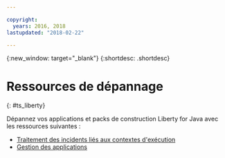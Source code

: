 ```yaml
---

copyright:
  years: 2016, 2018
lastupdated: "2018-02-22"

---
```


{:new_window: target="_blank"}
{:shortdesc: .shortdesc}

# Ressources de dépannage
{: #ts_liberty}

Dépannez vos applications et packs de construction Liberty for Java avec les ressources suivantes :

* [Traitement des incidents liés aux contextes d'exécution](/docs/runtimes-common/ts_runtimes.html#runtimes)
* [Gestion des applications](/docs/runtimes-common/app_mng.html)
